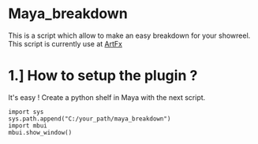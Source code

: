 # Maya_breakdown
This is a script which allow to make an easy breakdown for your showreel.
This script is currently use at <a href="http://www.artfx.fr/en/">ArtFx</a>

# 1.] How to setup the plugin ? 

It's easy ! 
Create a python shelf in Maya with the next script.


    import sys
    sys.path.append("C:/your_path/maya_breakdown")
    import mbui
    mbui.show_window()

